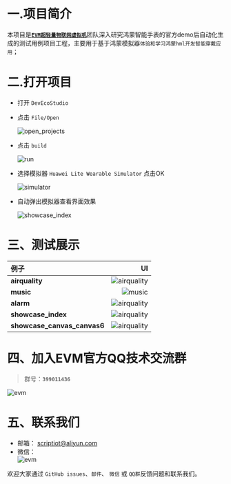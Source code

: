 一.项目简介
========================================


本项目是[**`EVM超轻量物联网虚拟机`**](https://gitee.com/scriptiot/evm)团队深入研究鸿蒙智能手表的官方demo后自动化生成的测试用例项目工程，主要用于基于鸿蒙模拟器`体验和学习鸿蒙hml开发智能穿戴应用`；



二.打开项目
========================================


+ 打开 `DevEcoStudio`

+ 点击 `File/Open`

    ![open_projects](images/open_projects.png)

+ 点击 `build`

    ![run](images/run.png)

+ 选择模拟器 `Huawei Lite Wearable Simulator` 点击OK

    ![simulator](images/simulator.png)

+ 自动弹出模拟器查看界面效果

    ![showcase_index](images/showcase-index.png)


三、测试展示
========================================

| 例子      |   UI |
| :-------- | --------:|
| **airquality**| ![airquality](images/airquality.png) |
| **music**| ![music](images/music.png) |
| **alarm**| ![airquality](images/alarm.png) |
| **showcase_index**| ![airquality](images/showcase-index.png) |
| **showcase_canvas_canvas6**| ![airquality](images/showcase-canvas-canvas6.png) |


四、加入EVM官方QQ技术交流群
========================================

> 群号：**`399011436`**

![evm](images/QQ.jpg)

五、联系我们
========================================
+ 邮箱： scriptiot@aliyun.com
+ 微信：  
    ![evm](images/djf.png)

欢迎大家通过 `GitHub issues`、`邮件`、 `微信` 或 `QQ群`反馈问题和联系我们。
